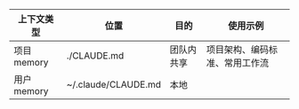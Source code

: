 

| 上下文类型 | 位置                | 目的       | 使用示例                       |
|------------|---------------------|------------|--------------------------------|
| 项目memory | ./CLAUDE.md         | 团队内共享 | 项目架构、编码标准、常用工作流 |
| 用户memory | ~/.claude/CLAUDE.md | 本地       |                                |



